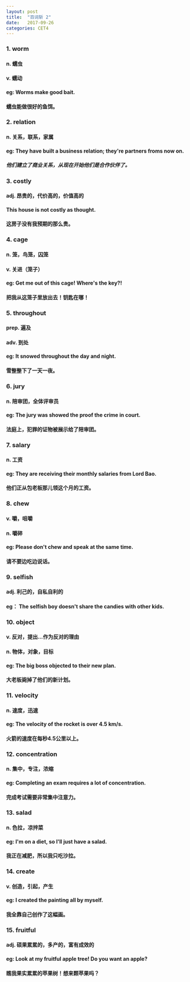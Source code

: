 ```yaml
---
layout: post
title:  "百词斩 2"
date:   2017-09-26
categories: CET4
--- 
```

### 1. worm
#### n. 蠕虫
#### v. 蠕动
#### eg: Worms make good bait.
#### 蠕虫能做很好的鱼饵。
### 2. relation
#### n. 关系，联系，家属
#### eg: They have built a business relation; they're partners froms now on.
##### 他们建立了商业关系，从现在开始他们是合作伙伴了。
### 3. costly
#### adj. 昂贵的，代价高的，价值高的
#### This house is not costly as thought.
#### 这房子没有我预期的那么贵。
### 4. cage 
#### n. 笼，鸟笼，囚笼
#### v. 关进（笼子）
#### eg: Get me out of this cage! Where's the key?!
#### 把我从这笼子里放出去！钥匙在哪！
### 5. throughout
#### prep. 遍及
#### adv. 到处
#### eg: It snowed throughout the day and night.
#### 雪整整下了一天一夜。
### 6. jury 
#### n. 陪审团，全体评审员
#### eg: The jury was showed the proof the crime in court.
#### 法庭上，犯罪的证物被展示给了陪审团。
### 7. salary
#### n. 工资
#### eg: They are receiving their monthly salaries from Lord Bao.
#### 他们正从包老板那儿领这个月的工资。
### 8. chew 
#### v. 嚼，咀嚼
#### n. 嚼碎
#### eg: Please don't chew and speak at the same time.
#### 请不要边吃边说话。
### 9. selfish
#### adj. 利己的，自私自利的
#### eg： The selfish boy doesn't share the candies with other kids.
### 10. object
#### v. 反对，提出...作为反对的理由
#### n. 物体，对象，目标
#### eg: The big boss objected to their new plan.
#### 大老板毙掉了他们的新计划。
### 11. velocity
#### n. 速度，迅速
#### eg: The velocity of the rocket is over 4.5 km/s.
#### 火箭的速度在每秒4.5公里以上。
### 12. concentration
#### n. 集中，专注，浓缩
#### eg: Completing an exam requires a lot of concentration.
#### 完成考试需要非常集中注意力。
### 13. salad
#### n. 色拉，凉拌菜
#### eg: I'm on a diet, so I'll just have a salad.
#### 我正在减肥，所以我只吃沙拉。
### 14. create
#### v. 创造，引起，产生
#### eg: I created the painting all by myself.
#### 我全靠自己创作了这幅画。
### 15. fruitful
#### adj. 硕果累累的，多产的，富有成效的
#### eg: Look at my fruitful apple tree! Do you want an apple?
#### 瞧我果实累累的苹果树！想来颗苹果吗？